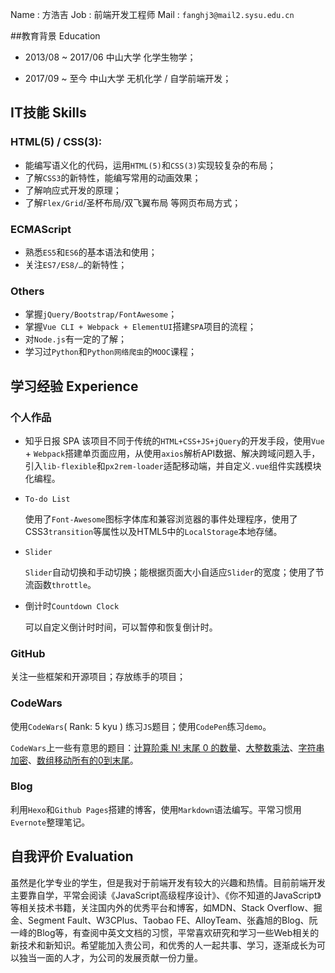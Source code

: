 Name : 方浩吉
Job :    前端开发工程师
Mail :  `fanghj3@mail2.sysu.edu.cn`


##教育背景 Education

* 2013/08 ~ 2017/06  中山大学 化学生物学；

* 2017/09 ~ 至今        中山大学 无机化学 / 自学前端开发；

## IT技能 Skills

### HTML(5) / CSS(3):
* 能编写语义化的代码，运用`HTML(5)`和`CSS(3)`实现较复杂的布局；
* 了解`CSS3`的新特性，能编写常用的动画效果；
* 了解响应式开发的原理；
* 了解`Flex/Grid`/圣杯布局/双飞翼布局 等网页布局方式；

### ECMAScript
* 熟悉`ES5`和`ES6`的基本语法和使用；
* 关注`ES7/ES8/…`的新特性；

### Others
* 掌握`jQuery/Bootstrap/FontAwesome`；
* 掌握`Vue CLI + Webpack + ElementUI`搭建`SPA`项目的流程；
* 对`Node.js`有一定的了解；
* 学习过`Python`和`Python网络爬虫`的`MOOC`课程；

## 学习经验 Experience

### 个人作品
* 知乎日报 SPA
  该项目不同于传统的`HTML+CSS+JS+jQuery`的开发手段，使用`Vue` + `Webpack`搭建单页面应用，从使用`axios`解析API数据、解决跨域问题入手，引入`lib-flexible`和`px2rem-loader`适配移动端，并自定义`.vue`组件实践模块化编程。

* `To-do List`

  使用了`Font-Awesome`图标字体库和兼容浏览器的事件处理程序，使用了CSS3`transition`等属性以及HTML5中的`LocalStorage`本地存储。

* `Slider`

  `Slider`自动切换和手动切换；能根据页面大小自适应`Slider`的宽度；使用了节流函数`throttle`。

* 倒计时`Countdown Clock`

  可以自定义倒计时时间，可以暂停和恢复倒计时。

### GitHub
关注一些框架和开源项目；存放练手的项目；

### CodeWars

使用`CodeWars`( Rank: 5 kyu ) 练习`JS`题目；使用`CodePen`练习`demo`。

`CodeWars`上一些有意思的题目：[计算阶乘 N! 末尾 0 的数量](https://www.codewars.com/kata/52f787eb172a8b4ae1000a34/solutions/javascript)、[大整数乘法](https://www.codewars.com/kata/multiplying-numbers-as-strings/)、[字符串加密](https://www.codewars.com/kata/encrypt-this)、[数组移动所有的0到末尾](https://www.codewars.com/kata/52597aa56021e91c93000cb0/)。

### Blog
利用`Hexo`和`Github Pages`搭建的博客，使用`Markdown`语法编写。平常习惯用`Evernote`整理笔记。

## 自我评价 Evaluation
​	虽然是化学专业的学生，但是我对于前端开发有较大的兴趣和热情。目前前端开发主要靠自学，平常会阅读《JavaScript高级程序设计》、《你不知道的JavaScript》等相关技术书籍，关注国内外的优秀平台和博客，如MDN、Stack Overflow、掘金、Segment Fault、W3CPlus、Taobao FE、AlloyTeam、张鑫旭的Blog、阮一峰的Blog等，有查阅中英文文档的习惯，平常喜欢研究和学习一些Web相关的新技术和新知识。
​	希望能加入贵公司，和优秀的人一起共事、学习，逐渐成长为可以独当一面的人才，为公司的发展贡献一份力量。